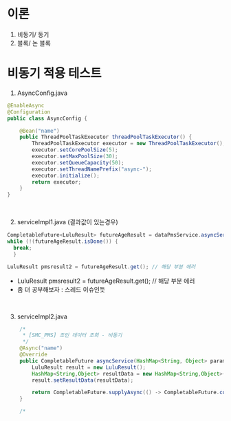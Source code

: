 # 이론
1. 비동기/ 동기
2. 블록/ 논 블록


# 비동기 적용 테스트
1. AsyncConfig.java
```java
@EnableAsync
@Configuration
public class AsyncConfig {

	@Bean("name")
	public ThreadPoolTaskExecutor threadPoolTaskExecutor() {
		ThreadPoolTaskExecutor executor = new ThreadPoolTaskExecutor();
		executor.setCorePoolSize(5);
		executor.setMaxPoolSize(30);
		executor.setQueueCapacity(50);
		executor.setThreadNamePrefix("async-");
		executor.initialize();
		return executor;
	}
}
```
<br>

2. serviceImpl1.java (결과값이 있는경우)
```java
CompletableFuture<LuluResult> futureAgeResult = dataPmsService.asyncService(q); //데이터 없을 경우 204, 있을 경우 200 그대로 반환하기
while (!(futureAgeResult.isDone()) {
  break;
  }

LuluResult pmsresult2 = futureAgeResult.get(); // 해당 부분 에러
```
- LuluResult pmsresult2 = futureAgeResult.get(); // 해당 부분 에러
- 좀 더 공부해보자 : 스레드 이슈인듯
<br>

3. serviceImpl2.java
```java
	/*
	 * [SMC_PMS] 조인 데이터 조회 - 비동기
	 */
	@Async("name")
	@Override
	public CompletableFuture asyncService(HashMap<String, Object> param) {
		LuluResult result = new LuluResult();
		HashMap<String,Object> resultData = new HashMap<String,Object>();
		result.setResultData(resultData);

		return CompletableFuture.supplyAsync(() -> CompletableFuture.completedFuture(result)); // 비동기에러 예외처리
	}

	/*
```
